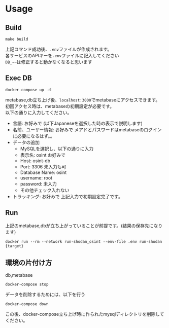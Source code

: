 # Usage
## Build
```shell
make build
```

上記コマンド成功後、`.env`ファイルが作成されます。  
各サービスのAPIキーを`.env`ファイルに記入してください  
`DB_~~`は修正すると動かなくなると思います

## Exec DB
```shell
docker-compose up -d
```

metabase,db立ち上げ後、`localhost:3000`でmetabaseにアクセスできます。  
初回アクセス時は、metabaseの初期設定が必要です。  
以下の通りに入力してください。
- 言語: お好みで (以下Japaneseを選択した時の表示で説明します)
- 名前、ユーザー情報: お好みで メアドとパスワードはmetabaseのログインに必要になるはず。。
- データの追加
  - MySQLを選択し、以下の通りに入力
  - 表示名: osint お好みで
  - Host: osint-db
  - Port: 3306 未入力も可
  - Database Name: osint
  - username: root
  - password: 未入力
  - その他チェック入れない
- トラッキング: お好みで
上記入力で初期設定完了です。

## Run
上記のmetabase,dbが立ち上がっていることが前提です。(結果の保存先になります)
```shell
docker run --rm --network run-shodan_osint --env-file .env run-shodan {target}
```

## 環境の片付け方
db,metabase
```shell
docker-compose stop
```
データを削除するためには、以下を行う
```shell
docker-compose down
```
この後、docker-compose立ち上げ時に作られたmysqlディレクトリを削除してください。
